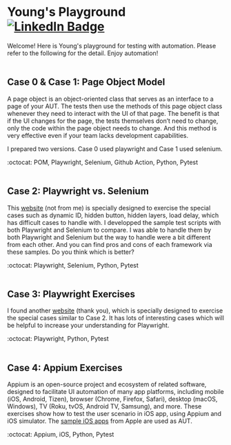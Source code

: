 # Young's Playground [![LinkedIn Badge](https://img.shields.io/badge/LinkedIn-Profile-informational?style=flat&logo=linkedin&logoColor=white&color=0D76A8)](https://www.linkedin.com/in/younghoon-lee-260382180/)
Welcome! Here is Young's playground for testing with automation. Please refer to the following for the detail. Enjoy automation!
<br><br>

## Case 0 & Case 1: Page Object Model
A page object is an object-oriented class that serves as an interface to a page of your AUT. The tests then use the methods of this page object class whenever they need to interact with the UI of that page. The benefit is that if the UI changes for the page, the tests themselves don’t need to change, only the code within the page object needs to change. And this method is very effective even if your team lacks development capabilities.

I prepared two versions. Case 0 used playwright and Case 1 used selenium.

:octocat: POM, Playwright, Selenium, Github Action, Python, Pytest
<br><br>

## Case 2: Playwright vs. Selenium
This [website](http://www.uitestingplayground.com/home) (not from me) is specially designed to exercise the special cases such as dynamic ID, hidden button, hidden layers, load delay, which has difficult cases to handle with. I developped the sample test scripts with both Playwright and Selenium to compare. I was able to handle them by both Playwright and Selenium but the way to handle were a bit different from each other. And you can find pros and cons of each framework via these samples. Do you think which is better?

:octocat: Playwright, Selenium, Python, Pytest
<br><br>
  
## Case 3: Playwright Exercises
I found another [website](https://the-internet.herokuapp.com) (thank you), which is specially designed to exercise the special cases similar to Case 2. It has lots of interesting cases which will be helpful to increase your understanding for Playwright.

:octocat: Playwright, Python, Pytest
<br><br>
  
## Case 4: Appium Exercises
Appium is an open-source project and ecosystem of related software, designed to facilitate UI automation of many app platforms, including mobile (iOS, Android, Tizen), browser (Chrome, Firefox, Safari), desktop (macOS, Windows), TV (Roku, tvOS, Android TV, Samsung), and more. These exercises show how to test the user scenario in iOS app, using Appium and iOS simulator. The [sample iOS apps](https://developer.apple.com/tutorials/sample-apps) from Apple are used as AUT.

:octocat: Appium, iOS, Python, Pytest
<br><br>


